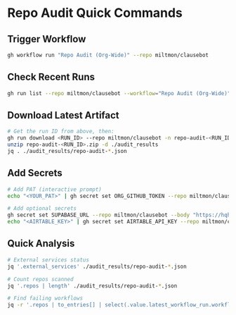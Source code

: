# Repo Audit Quick Commands

## Trigger Workflow
```bash
gh workflow run "Repo Audit (Org-Wide)" --repo miltmon/clausebot
```

## Check Recent Runs
```bash
gh run list --repo miltmon/clausebot --workflow="Repo Audit (Org-Wide)" --limit 5
```

## Download Latest Artifact
```bash
# Get the run ID from above, then:
gh run download <RUN_ID> --repo miltmon/clausebot -n repo-audit-<RUN_ID>
unzip repo-audit-<RUN_ID>.zip -d ./audit_results
jq . ./audit_results/repo-audit-*.json
```

## Add Secrets
```bash
# Add PAT (interactive prompt)
echo "<YOUR_PAT>" | gh secret set ORG_GITHUB_TOKEN --repo miltmon/clausebot

# Add optional secrets
gh secret set SUPABASE_URL --repo miltmon/clausebot --body "https://hqhughgdraokwmreronk.supabase.co"
echo "<AIRTABLE_KEY>" | gh secret set AIRTABLE_API_KEY --repo miltmon/clausebot
```

## Quick Analysis
```bash
# External services status
jq '.external_services' ./audit_results/repo-audit-*.json

# Count repos scanned
jq '.repos | length' ./audit_results/repo-audit-*.json

# Find failing workflows
jq -r '.repos | to_entries[] | select(.value.latest_workflow_run.workflow_runs[0].conclusion == "failure") | .key' ./audit_results/repo-audit-*.json
```
